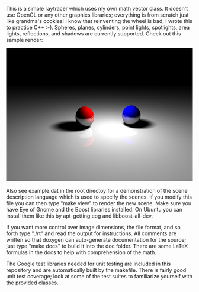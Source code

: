 This is a simple raytracer which uses my own math vector class. It doesn't
use OpenGL or any other graphics libraries; everything is from scratch just 
like grandma's cookies! I know that reinventing the wheel is bad; I wrote 
this to practice C++ :-).  Spheres, planes, cylinders, point lights, 
spotlights, area lights, reflections, and shadows are currently supported.
Check out this sample render:

<img src="sample.png" width="512px" height="360">

Also see example.dat in the root directoy for a demonstration of the scene 
description language which is used to specify the scenes. If you modify this 
file you can then type "make view" to render the new scene. Make sure you have 
Eye of Gnome and the Boost libraries installed. On Ubuntu you can install them 
like this by apt-getting eog and libboost-all-dev.
  
If you want more control over image dimensions, the file format, and so forth
type "./rt" and read the output for instructions. All comments are written so
that doxygen can auto-generate documentation for the source; just type "make
docs" to build it into the doc folder. There are some LaTeX formulas in the
docs to help with comprehension of the math.

The Google test libraries needed for unit testing are included in 
this repository and are automatically built by the makefile. There is fairly
good unit test coverage; look at some of the test suites to familiarize
yourself with the provided classes.
